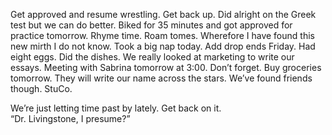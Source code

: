 Get approved and resume wrestling. Get back up. Did alright on the Greek test but we can do better. Biked for 35 minutes and got approved for practice tomorrow. Rhyme time. Roam tomes. Wherefore I have found this new mirth I do not know. Took a big nap today. Add drop ends Friday. Had eight eggs. Did the dishes. We really looked at marketing to write our essays. Meeting with Sabrina tomorrow at 3:00. Don’t forget. Buy groceries tomorrow. They will write our name across the stars. We’ve found friends though. StuCo. 

We’re just letting time past by lately. Get back on it.   
“Dr. Livingstone, I presume?”